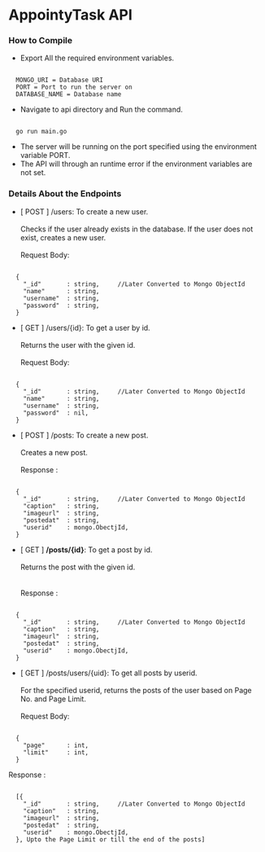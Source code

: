 # AppointyTask API

### How to Compile

- Export All the required environment variables.
<pre><code>
  MONGO_URI = Database URI
  PORT = Port to run the server on
  DATABASE_NAME = Database name
</code></pre>

- Navigate to api directory and Run the command.
<pre><code>
  go run main.go
</code></pre>

- The server will be running on the port specified using the environment variable PORT.
- The API will through an runtime error if the environment variables are not set.


### Details About the Endpoints

- [ POST ] /users: To create a new user.
<br></br>
Checks if the user already exists in the database.
If the user does not exist, creates a new user.
<br></br>
Request Body:
<pre><code>
  {
    "_id"       : string,     //Later Converted to Mongo ObjectId
    "name"      : string,
    "username"  : string,
    "password"  : string,
  }
</code></pre>


- [ GET ] /users/{id}: To get a user by id.
<br></br>
Returns the user with the given id.
<br></br>
Request Body:
<pre><code>
  {
    "_id"       : string,     //Later Converted to Mongo ObjectId
    "name"      : string,
    "username"  : string,
    "password"  : nil,
  }
</code></pre>
- [ POST ] /posts: To create a new post.
<br></br>
Creates a new post.
<br></br>
Response :  
<pre><code>
  {
    "_id"       : string,     //Later Converted to Mongo ObjectId
    "caption"   : string,
    "imageurl"  : string,
    "postedat"  : string,
    "userid"    : mongo.ObectjId,     
  }
</code></pre>
- [ GET ] <b>/posts/{id}</b>: To get a post by id.
<br></br>
Returns the post with the given id.  
<br></br>
Response :
<pre><code>
  {
    "_id"       : string,     //Later Converted to Mongo ObjectId
    "caption"   : string,
    "imageurl"  : string,
    "postedat"  : string,
    "userid"    : mongo.ObectjId,     
  }
</code></pre>
- [ GET ] /posts/users/{uid}: To get all posts by userid.
<br></br>
For the specified userid, returns the posts of the user based on Page No. and Page Limit.
<br></br>
Request Body:
<pre><code>
  {
    "page"      : int,
    "limit"     : int,
  }
</code></pre>
Response :
<pre><code>
  [{
    "_id"       : string,     //Later Converted to Mongo ObjectId
    "caption"   : string,
    "imageurl"  : string,
    "postedat"  : string,
    "userid"    : mongo.ObectjId,     
  }, Upto the Page Limit or till the end of the posts]
</code></pre>


